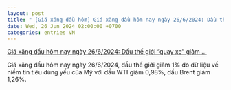 ```yaml
---
layout: post
title: " [Giá xăng dầu hôm] Giá xăng dầu hôm nay ngày 26/6/2024: Dầu thế giới “quay xe” giảm ..."
date: Wed, 26 Jun 2024 02:00:00 +0700
categories: entries VN
---
```

[Giá xăng dầu hôm nay ngày 26/6/2024: Dầu thế giới “quay xe” giảm ...](https://congthuong.vn/gia-xang-dau-hom-nay-ngay-2662024-dau-the-gioi-quay-xe-giam-1-truoc-du-lieu-yeu-kem-cua-my-328154.html)

Giá xăng dầu hôm nay ngày 26/6/2024, dầu thế giới giảm 1% do dữ liệu về niềm tin tiêu dùng yếu của Mỹ với dầu WTI giảm 0,98%, dầu Brent giảm 1,26%.

